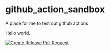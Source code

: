 # github_action_sandbox
A place for me to test out github actions

Hello world.


[![Create Release Pull Request](https://github.com/BenKanouse/github_action_sandbox/actions/workflows/create_release_branch.yml/badge.svg)](https://github.com/BenKanouse/github_action_sandbox/actions/workflows/create_release_branch.yml)
